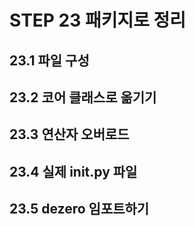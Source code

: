 # STEP 23 패키지로 정리
## 23.1 파일 구성
## 23.2 코어 클래스로 옮기기
## 23.3 연산자 오버로드
## 23.4 실제 __init__.py 파일
## 23.5 dezero 임포트하기

